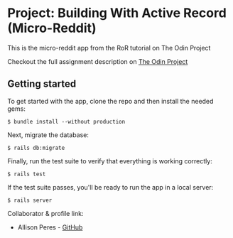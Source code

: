 # Project: Building With Active Record (Micro-Reddit)

This is the micro-reddit app from the RoR tutorial on The Odin Project

Checkout the full assignment description on [The Odin Project](https://www.theodinproject.com/courses/ruby-on-rails/lessons/building-with-active-record-ruby-on-rails#project-2-micro-reddit)

## Getting started

To get started with the app, clone the repo and then install the needed gems:

```
$ bundle install --without production
```

Next, migrate the database:

```
$ rails db:migrate
```

Finally, run the test suite to verify that everything is working correctly:

```
$ rails test
```

If the test suite passes, you'll be ready to run the app in a local server:

```
$ rails server
```
Collaborator & profile link:
- Allison Peres - [GitHub](https://github.com/alissonperes)
